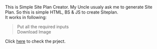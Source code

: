 This is Simple Site Plan Creator. My Uncle usualy ask me to generate Site Plan.
So this is simple HTML, BS & JS to create Siteplan.<br>
It works in following:<br>
> Put all the required inputs<br>
> Download Image <br>

Click <a href="https://tsongsteven.github.io/Site-Plan/" target="_blank">here</a> to check the prject.
